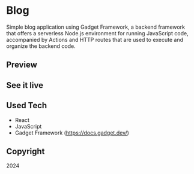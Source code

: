 # Blog

Simple blog application using Gadget Framework, a backend framework that offers a serverless Node.js environment for running JavaScript code, accompanied by Actions and HTTP routes that are used to execute and organize the backend code.

## Preview

## See it live

## Used Tech

- React
- JavaScript
- Gadget Framework (https://docs.gadget.dev/)

## Copyright

2024
